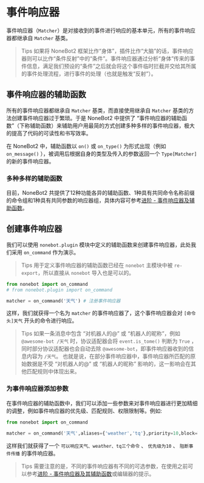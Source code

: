 # 事件响应器

事件响应器（`Matcher`）是对接收到的事件进行响应的基本单元，所有的事件响应器都继承自 `Matcher` 基类。

>Tips
如果将 NoneBot2 框架比作“身体”，插件比作“大脑”的话，事件响应器则可以比作“条件反射”中的“条件”。事件响应器通过分析“身体”传来的事件信息，满足我们预设的“条件”之后就会将这个事件临时拦截并交给其所属的事件处理流程，进行事件的处理（也就是触发“反射”）。

## 事件响应器的辅助函数

所有的事件响应器都继承自 `Matcher` 基类，而直接使用继承自 `Matcher`  基类的方法创建事件响应器过于繁琐。于是 NoneBot2 中提供了 “事件响应器的辅助函数”（下称辅助函数）来辅助用户用最简的方式创建多种多样的事件响应器，极大的提高了代码的可读性和书写效率。

在 NoneBot2 中，辅助函数以 `on()` 或 `on_type()` 为形式出现（例如 `on_message()` ），被调用后根据自身的类型及传入的参数返回一个 `Type[Matcher]` 的新的事件响应器。

### 多种多样的辅助函数

目前，NoneBot2 共提供了12种功能各异的辅助函数、1种具有共同命令名称前缀的命令组和1种具有共同参数的响应器组，具体内容可参考[进阶 - 事件响应器及辅助函数](../../进阶/功能/事件响应器及辅助函数.md#事件响应器的辅助函数)。

<!-- TODO: 补充进阶内容的链接 -->

## 创建事件响应器

我们可以使用 `nonebot.plugin` 模块中定义的辅助函数来创建事件响应器，此处我们采用 `on_command` 作为演示。

>Tips
用于定义事件响应器的辅助函数已经在 `nonebot` 主模块中被 `re-export`，所以直接从 `nonebot` 导入也是可以的。

```py title=weather.py
from nonebot import on_command
# from nonebot.plugin import on_command

matcher = on_command('天气') # 注册事件响应器
```

这样，我们就获得一个名为 `matcher` 的事件响应器了，这个事件响应器会对 `[命令头]天气` 开头的命令进行响应。

>Tips
如果一条消息中包含 “对机器人的@” 或 “机器人的昵称”，例如`@awesome-bot /天气` 时，协议适配器会将 `event.is_tome()` 判断为 `True` ，同时部分协议适配器也会自动去除 `@awesome-bot`，即事件响应器收到的信息内容为 `/天气`。
也就是说，在部分事件响应器中，事件响应器所匹配的原始数据是不受 “对机器人的@” 或 “机器人的昵称” 影响的，这一影响会在其他匹配规则中体现出来。

### 为事件响应器添加参数

在事件响应器的辅助函数中，我们可以添加一些参数来对事件响应器进行更加精细的调整，例如事件响应器的优先级、匹配规则、权限限制等。例如:

```py
from nonebot import on_command

matcher = on_command('天气',aliases={'weather','tq'},priority=10,block=True)
```

这样我们就获得了一个 `可以响应天气、weather、tq三个命令` 、 `优先级为10` 、 `阻断事件传播` 的事件响应器。

>Tips
需要注意的是，不同的事件响应器有不同的可选参数，在使用之前可以参考[进阶 - 事件响应器及其辅助函数](../../进阶/功能/事件响应器及辅助函数.md#事件响应器的辅助函数)或编辑器的提示。
